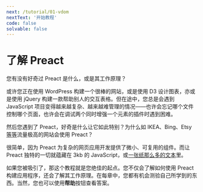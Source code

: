 ```yaml
---
next: /tutorial/01-vdom
nextText: '开始教程'
code: false
solvable: false
---
```


# 了解 Preact

您有没有好奇过 Preact 是什么，或是其工作原理？

或许您正在使用 WordPress 构建一个很棒的网站，或是使用 D3 设计图表，亦或是使用 jQuery 构建一款帮助别人的交互表格。但在途中，您总是会遇到 JavaScript 项目变得越来越复杂、越来越难管理的情况——也许会忘记哪个文件控制哪个页面，也许会在调试两个同时增强一个元素的插件时遇到困难。

然后您遇到了 Preact，好奇是什么让它如此特别？为什么如 IKEA、Bing、Etsy [等等]流量极高的网站会使用 Preact？

很简单，因为 Preact 为复杂的网页应用开发提供了微小、可复用的组件。而让 Preact 独特的一切就蕴藏在 3kb 的 JavaScript，或[一张纸那么多的文本](https://unpkg.com/preact)里。

如果您被吸引了，那这个教程就是您绝佳的起点。您不仅会了解如何使用 Preact 构建应用程序，还会了解其工作原理。在每章中，您都有机会测验自己所学到的东西。当然，您也可以使用**帮助**按钮查看答案。

[等等]: /about/we-are-using/
